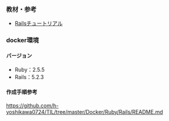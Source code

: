 ### 教材・参考
- [Railsチュートリアル](https://railstutorial.jp/)

### docker環境

#### バージョン
- Ruby：2.5.5
- Rails：5.2.3

#### 作成手順参考
https://github.com/h-yoshikawa0724/TIL/tree/master/Docker/Ruby/Rails/README.md

